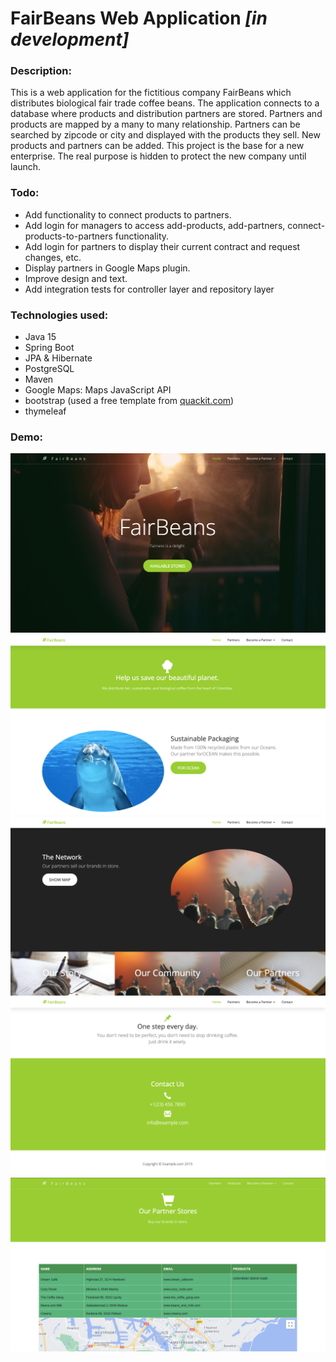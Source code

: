 # FairBeans Web Application *[in development]*

### Description:
This is a web application for the fictitious company FairBeans which distributes biological fair trade coffee beans.
The application connects to a database where products and distribution partners are stored. Partners and products are mapped by a many to many relationship. Partners can be searched by zipcode or city and displayed with the products they sell. New products and partners can be added. This project is the base for a new enterprise. The real purpose is hidden to protect the new company until launch.

### Todo:
* Add functionality to connect products to partners.
* Add login for managers to access add-products, add-partners, connect-products-to-partners functionality.
* Add login for partners to display their current contract and request changes, etc.
* Display partners in Google Maps plugin.
* Improve design and text.
* Add integration tests for controller layer and repository layer

### Technologies used:
* Java 15
* Spring Boot
* JPA & Hibernate
* PostgreSQL
* Maven
* Google Maps: Maps JavaScript API
* bootstrap (used a free template from [quackit.com](https://www.quackit.com/html/templates/))
* thymeleaf


### Demo:
![demo image](/src/main/resources/static/images/home-demo-1.png)
![demo image](/src/main/resources/static/images/home-demo-2.png)
![demo image](/src/main/resources/static/images/home-demo-3.png)
![demo image](src/main/resources/static/images/home-demo-4.png)
![demo image](/src/main/resources/static/images/partners-demo.png)
